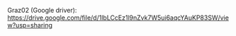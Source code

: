 Graz02 (Google driver): https://drive.google.com/file/d/1lbLCcEz1l9nZvk7W5ui6aqcYAuKP83SW/view?usp=sharing
